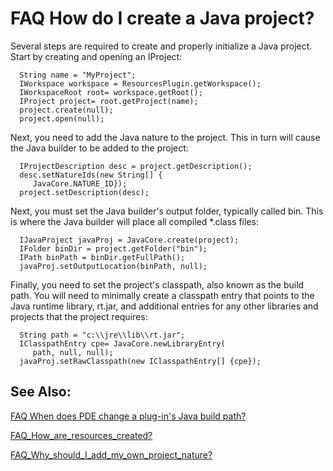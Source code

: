 

FAQ How do I create a Java project?
===================================

Several steps are required to create and properly initialize a Java project. Start by creating and opening an IProject:

      String name = "MyProject";
      IWorkspace workspace = ResourcesPlugin.getWorkspace();
      IWorkspaceRoot root= workspace.getRoot();
      IProject project= root.getProject(name);
      project.create(null);
      project.open(null);

Next, you need to add the Java nature to the project. This in turn will cause the Java builder to be added to the project:

      IProjectDescription desc = project.getDescription();
      desc.setNatureIds(new String[] {
         JavaCore.NATURE_ID});
      project.setDescription(desc);

Next, you must set the Java builder's output folder, typically called bin. This is where the Java builder will place all compiled *.class files:

      IJavaProject javaProj = JavaCore.create(project);
      IFolder binDir = project.getFolder("bin");
      IPath binPath = binDir.getFullPath();
      javaProj.setOutputLocation(binPath, null);

Finally, you need to set the project's classpath, also known as the build path. You will need to minimally create a classpath entry that points to the Java runtime library, rt.jar, and additional entries for any other libraries and projects that the project requires:

      String path = "c:\\jre\\lib\\rt.jar";
      IClasspathEntry cpe= JavaCore.newLibraryEntry(
         path, null, null);
      javaProj.setRawClasspath(new IClasspathEntry[] {cpe});

See Also:
---------

[FAQ When does PDE change a plug-in's Java build path?](FAQ_When_does_PDE_change_a_plug-ins_Java_build_path.md)

[FAQ\_How\_are\_resources\_created?](./FAQ_How_are_resources_created.md "FAQ How are resources created?")

[FAQ\_Why\_should\_I\_add\_my\_own\_project\_nature?](./FAQ_Why_should_I_add_my_own_project_nature.md "FAQ Why should I add my own project nature?")

